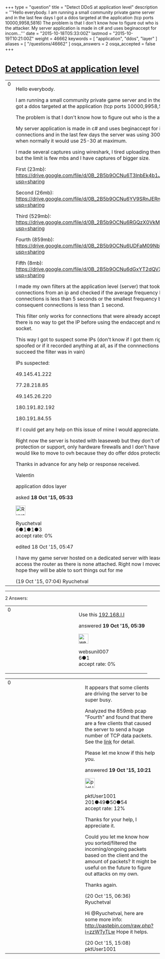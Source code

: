 +++
type = "question"
title = "Detect DDoS at application level"
description = '''Hello everybody. I am running a small community private game server and in the last few days I got a ddos targeted at the application (tcp ports 10000,9958,5816) The problem is that I don&#x27;t know how to figure out who is the attacker. My server application is made in c# and uses beginaccept for incom...'''
date = "2015-10-18T05:33:00Z"
lastmod = "2015-10-19T10:21:00Z"
weight = 46662
keywords = [ "application", "ddos", "layer" ]
aliases = [ "/questions/46662" ]
osqa_answers = 2
osqa_accepted = false
+++

<div class="headNormal">

# [Detect DDoS at application level](/questions/46662/detect-ddos-at-application-level)

</div>

<div id="main-body">

<div id="askform">

<table id="question-table" style="width:100%;"><colgroup><col style="width: 50%" /><col style="width: 50%" /></colgroup><tbody><tr class="odd"><td style="width: 30px; vertical-align: top"><div class="vote-buttons"><div id="post-46662-score" class="post-score" title="current number of votes">0</div><div id="favorite-count" class="favorite-count"></div></div></td><td><div id="item-right"><div class="question-body"><p>Hello everybody.</p><p>I am running a small community private game server and in the last few days I got a ddos targeted at the application (tcp ports 10000,9958,5816)</p><p>The problem is that I don't know how to figure out who is the attacker.</p><p>My server application is made in c# and uses beginaccept for incoming connections and in the last few days the server was using 300-400 threads when normally it would use 25-30 at maximum.</p><p>I made several captures using wireshark, I tired uploading them to cloudshark but the limit is few mbs and I have captures of bigger size.</p><p>First (23mb): <a href="https://drive.google.com/file/d/0B_2B5b9OCNu6T3lnbEk4b1JHSGs/view?usp=sharing">https://drive.google.com/file/d/0B_2B5b9OCNu6T3lnbEk4b1JHSGs/view?usp=sharing</a></p><p>Second (26mb): <a href="https://drive.google.com/file/d/0B_2B5b9OCNu6YV9SRnJERnN2MlE/view?usp=sharing">https://drive.google.com/file/d/0B_2B5b9OCNu6YV9SRnJERnN2MlE/view?usp=sharing</a></p><p>Third (529mb): <a href="https://drive.google.com/file/d/0B_2B5b9OCNu6RGQzX0VkMDJ2NU0/view?usp=sharing">https://drive.google.com/file/d/0B_2B5b9OCNu6RGQzX0VkMDJ2NU0/view?usp=sharing</a></p><p>Fourth (859mb): <a href="https://drive.google.com/file/d/0B_2B5b9OCNu6UDFaM09NbTRHd1E/view?usp=sharing">https://drive.google.com/file/d/0B_2B5b9OCNu6UDFaM09NbTRHd1E/view?usp=sharing</a></p><p>Fifth (8mb): <a href="https://drive.google.com/file/d/0B_2B5b9OCNu6dGxYT2dQVXNQMFU/view?usp=sharing">https://drive.google.com/file/d/0B_2B5b9OCNu6dGxYT2dQVXNQMFU/view?usp=sharing</a></p><p>I made my own filters at the application level (server) that took the last 10 connections from an ip and checked if the average frequency between connections is less than 5 seconds or the smallest frequency between to consequent connections is less than 1 second.</p><p>This filter only works for connections that were already accepted because there is no way to get the IP before using the endaccept and retrieving the socket.</p><p>This way I got to suspect some IPs (don't know if I got them right or they are spoofed or if it recorded anything at all, as if the connnections sent did not succeed the filter was in vain)</p><p>IPs suspected:</p><p>49.145.41.222</p><p>77.28.218.85</p><p>49.145.26.220</p><p>180.191.82.192</p><p>180.191.84.55</p><p>If I could get any help on this issue of mine I would appreciate.</p><p>Right now the server is hosted with leaseweb but they don't offer ddos protection or support, only hardware firewalls and I don't have one therefore I would like to move to ovh because they do offer ddos protection.</p><p>Thanks in advance for any help or response received.</p><p>Valentin</p></div><div id="question-tags" class="tags-container tags">application ddos layer</div><div id="question-controls" class="post-controls"></div><div class="post-update-info-container"><div class="post-update-info post-update-info-user"><p>asked <strong>18 Oct '15, 05:33</strong></p><img src="https://secure.gravatar.com/avatar/93401a801e57fda1bceda1445e0770db?s=32&amp;d=identicon&amp;r=g" class="gravatar" width="32" height="32" alt="Ryuchetval&#39;s gravatar image" /><p>Ryuchetval<br />
<span class="score" title="6 reputation points">6</span><span title="1 badges"><span class="badge1">●</span><span class="badgecount">1</span></span><span title="1 badges"><span class="silver">●</span><span class="badgecount">1</span></span><span title="3 badges"><span class="bronze">●</span><span class="badgecount">3</span></span><br />
<span class="accept_rate" title="Rate of the user&#39;s accepted answers">accept rate:</span> <span title="Ryuchetval has no accepted answers">0%</span></p></div><div class="post-update-info post-update-info-edited"><p>edited 18 Oct '15, 05:47</p></div></div><div id="comments-container-46662" class="comments-container"><span id="46694"></span><div id="comment-46694" class="comment"><div id="post-46694-score" class="comment-score"></div><div class="comment-text"><p>I have my game server hosted on a dedicated server with leaseweb so I can't access the router as there is none attached. Right now I moved to ovh and I hope they will be able to sort things out for me</p></div><div id="comment-46694-info" class="comment-info"><span class="comment-age">(19 Oct '15, 07:04)</span> Ryuchetval</div></div></div><div id="comment-tools-46662" class="comment-tools"></div><div class="clear"></div><div id="comment-46662-form-container" class="comment-form-container"></div><div class="clear"></div></div></td></tr></tbody></table>

------------------------------------------------------------------------

<div class="tabBar">

<span id="sort-top"></span>

<div class="headQuestions">

2 Answers:

</div>

</div>

<span id="46691"></span>

<div id="answer-container-46691" class="answer">

<table style="width:100%;"><colgroup><col style="width: 50%" /><col style="width: 50%" /></colgroup><tbody><tr class="odd"><td style="width: 30px; vertical-align: top"><div class="vote-buttons"><div id="post-46691-score" class="post-score" title="current number of votes">0</div></div></td><td><div class="item-right"><div class="answer-body"><p>Use this <a href="http://www.19216811login.org/" title="192.168.I.I">192.168.I.I</a></p></div><div class="answer-controls post-controls"></div><div class="post-update-info-container"><div class="post-update-info post-update-info-user"><p>answered <strong>19 Oct '15, 05:39</strong></p><img src="https://secure.gravatar.com/avatar/3feb107c7bdea2e0fb21a46cbc14940e?s=32&amp;d=identicon&amp;r=g" class="gravatar" width="32" height="32" alt="websunil007&#39;s gravatar image" /><p>websunil007<br />
<span class="score" title="6 reputation points">6</span><span title="1 badges"><span class="bronze">●</span><span class="badgecount">1</span></span><br />
<span class="accept_rate" title="Rate of the user&#39;s accepted answers">accept rate:</span> <span title="websunil007 has no accepted answers">0%</span></p></div></div><div id="comments-container-46691" class="comments-container"></div><div id="comment-tools-46691" class="comment-tools"></div><div class="clear"></div><div id="comment-46691-form-container" class="comment-form-container"></div><div class="clear"></div></div></td></tr></tbody></table>

</div>

<span id="46703"></span>

<div id="answer-container-46703" class="answer">

<table style="width:100%;"><colgroup><col style="width: 50%" /><col style="width: 50%" /></colgroup><tbody><tr class="odd"><td style="width: 30px; vertical-align: top"><div class="vote-buttons"><div id="post-46703-score" class="post-score" title="current number of votes">0</div></div></td><td><div class="item-right"><div class="answer-body"><p>It appears that some clients are driving the server to be super busy.</p><p>Analyzed the 859mb pcap "Fourth" and found that there are a few clients that caused the server to send a huge number of TCP data packets. See the <a href="http://pastebin.com/J1n0XuZp">link</a> for detail.</p><p>Please let me know if this help you.</p></div><div class="answer-controls post-controls"></div><div class="post-update-info-container"><div class="post-update-info post-update-info-user"><p>answered <strong>19 Oct '15, 10:21</strong></p><img src="https://secure.gravatar.com/avatar/7bb7310612573625abd07a67f22724ad?s=32&amp;d=identicon&amp;r=g" class="gravatar" width="32" height="32" alt="pktUser1001&#39;s gravatar image" /><p>pktUser1001<br />
<span class="score" title="201 reputation points">201</span><span title="49 badges"><span class="badge1">●</span><span class="badgecount">49</span></span><span title="50 badges"><span class="silver">●</span><span class="badgecount">50</span></span><span title="54 badges"><span class="bronze">●</span><span class="badgecount">54</span></span><br />
<span class="accept_rate" title="Rate of the user&#39;s accepted answers">accept rate:</span> <span title="pktUser1001 has one accepted answer">12%</span></p></div></div><div id="comments-container-46703" class="comments-container"><span id="46755"></span><div id="comment-46755" class="comment"><div id="post-46755-score" class="comment-score"></div><div class="comment-text"><p>Thanks for your help, I appreciate it.</p><p>Could you let me know how you sorted/filtered the incoming/ongoing packets based on the client and the amount of packets? It might be useful on the future to figure out attacks on my own.</p><p>Thanks again.</p></div><div id="comment-46755-info" class="comment-info"><span class="comment-age">(20 Oct '15, 06:36)</span> Ryuchetval</div></div><span id="46781"></span><div id="comment-46781" class="comment"><div id="post-46781-score" class="comment-score"></div><div class="comment-text"><p>Hi @Ryuchetval, here are some more info: <a href="http://pastebin.com/raw.php?i=zzWTyTLw">http://pastebin.com/raw.php?i=zzWTyTLw</a> Hope it helps.</p></div><div id="comment-46781-info" class="comment-info"><span class="comment-age">(20 Oct '15, 15:08)</span> pktUser1001</div></div></div><div id="comment-tools-46703" class="comment-tools"></div><div class="clear"></div><div id="comment-46703-form-container" class="comment-form-container"></div><div class="clear"></div></div></td></tr></tbody></table>

</div>

<div class="paginator-container-left">

</div>

</div>

</div>

